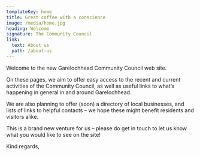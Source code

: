 ```yaml
---
templateKey: home
title: Great coffee with a conscience
image: /media/home.jpg
heading: Welcome
signature: The Community Council
link:
  text: About us
  path: /about-us
---
```

Welcome to the new Garelochhead Community Council web site.

On these pages, we aim to offer easy access to the recent and current activities of the Community Council, as well as useful links to what’s happening in general in and around Garelochhead.

We are also planning to offer (soon) a directory of local businesses, and lists of links to helpful contacts – we hope these might benefit residents and visitors alike.

This is a brand new venture for us – please do get in touch to let us know what you would like to see on the site!

Kind regards,